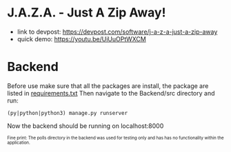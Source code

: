 # J.A.Z.A. - Just A Zip Away!

* link to devpost: https://devpost.com/software/j-a-z-a-just-a-zip-away
* quick demo: https://youtu.be/UiUuOPtWXCM

# Backend

Before use make sure that all the packages are install, the package are listed in [requirements.txt](Backend/requirements.txt)
Then navigate to the Backend/src directory and run:

```
(py|python|python3) manage.py runserver
```

Now the backend should be running on localhost:8000

<sub><sup>Fine print: The polls directory in the backend was used for testing only and has has no functionality within the application.</sup></sub>

